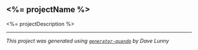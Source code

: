 ## <%= projectName %>

<%= projectDescription %>

---

*This project was generated using [`generator-quando`](https://github.com/himynameisdave/generator-quando) by Dave Lunny*
